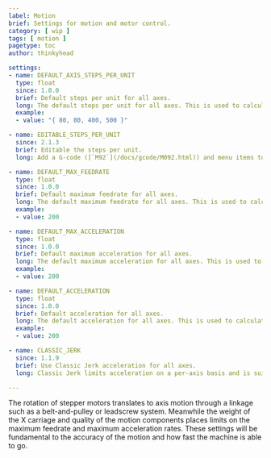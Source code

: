 ```yaml
---
label: Motion
brief: Settings for motion and motor control.
category: [ wip ]
tags: [ motion ]
pagetype: toc
author: thinkyhead

settings:
- name: DEFAULT_AXIS_STEPS_PER_UNIT
  type: float
  since: 1.0.0
  brief: Default steps per unit for all axes.
  long: The default steps per unit for all axes. This is used to calculate the number of steps needed to move the axis a given distance.
  example:
  - value: "{ 80, 80, 400, 500 }"

- name: EDITABLE_STEPS_PER_UNIT
  since: 2.1.3
  brief: Editable the steps per unit.
  long: Add a G-code ([`M92`](/docs/gcode/M092.html)) and menu items to edit axis steps per unit. Disable to save some memory.

- name: DEFAULT_MAX_FEEDRATE
  type: float
  since: 1.0.0
  brief: Default maximum feedrate for all axes.
  long: The default maximum feedrate for all axes. This is used to calculate the maximum speed for each axis.
  example:
  - value: 200

- name: DEFAULT_MAX_ACCELERATION
  type: float
  since: 1.0.0
  brief: Default maximum acceleration for all axes.
  long: The default maximum acceleration for all axes. This is used to calculate the maximum speed for each axis.
  example:
  - value: 200

- name: DEFAULT_ACCELERATION
  type: float
  since: 1.0.0
  brief: Default acceleration for all axes.
  long: The default acceleration for all axes. This is used to calculate the maximum speed for each axis.
  example:
  - value: 200

- name: CLASSIC_JERK
  since: 1.1.9
  brief: Use Classic Jerk acceleration for all axes.
  long: Classic Jerk limits acceleration on a per-axis basis and is suitable for most machines and is the default for all machines except for CoreXY printers. If this option is not used then [**Junction Deviation**](/docs/configuration/configuration.html#junction-deviation-) will be used instead.

---
```


The rotation of stepper motors translates to axis motion through a linkage such as a belt-and-pulley or leadscrew system. Meanwhile the weight of the X carriage and quality of the motion components places limits on the maximum feedrate and maximum acceleration rates. These settings will be fundamental to the accuracy of the motion and how fast the machine is able to go.
